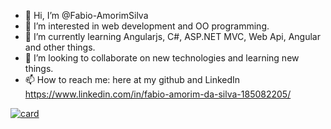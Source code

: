 - 👋 Hi, I’m @Fabio-AmorimSilva
- 👀 I’m interested in web development and OO programming.
- 🌱 I’m currently learning Angularjs, C#, ASP.NET MVC, Web Api, Angular and other things. 
- 💞️ I’m looking to collaborate on new technologies and learning new things.
- 📫 How to reach me: here at my github and LinkedIn https://www.linkedin.com/in/fabio-amorim-da-silva-185082205/

[![card](https://github-readme-stats.vercel.app/api?username=Fabio-AmorimSilva&theme=default)](https://github.com/Fabio-AmorimSilva/)


<!---
Fabio-AmorimSilva/Fabio-AmorimSilva is a ✨ special ✨ repository because its `README.md` (this file) appears on your GitHub profile.
You can click the Preview link to take a look at your changes.
--->
